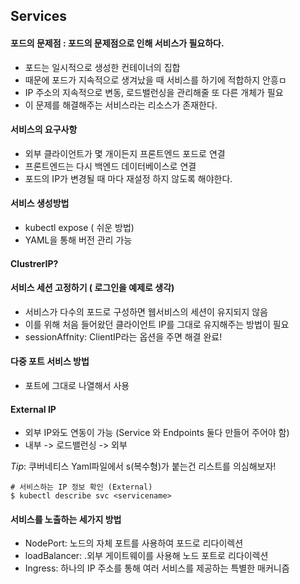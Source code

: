 ## Services

#### 포드의 문제점 : 포드의 문제점으로 인해 서비스가 필요하다.
 - 포드는 일시적으로 생성한 컨테이너의 집합
 - 때문에 포드가 지속적으로 생겨났을 때 서비스를 하기에 적합하지 안흥ㅁ
 - IP 주소의 지속적으로 변동, 로드밸런싱을 관리해줄 또 다른 개체가 필요
 - 이 문제를 해결해주는 서비스라는 리소스가 존재한다.

#### 서비스의 요구사항
- 외부 클라이언트가 몇 개이든지 프론트엔드 포드로 연결
- 프론트엔드는 다시 백엔드 데이터베이스로 연결
- 포드의 IP가 변경될 때 마다 재설정 하지 않도록 해야한다.

#### 서비스 생성방법
- kubectl expose ( 쉬운 방법)
- YAML을 통해 버전 관리 가능

#### ClustrerIP?


#### 서비스 세션 고정하기 ( 로그인을 예제로 생각)
- 서비스가 다수의 포드로 구성하면 웹서비스의 세션이 유지되지 않음
- 이를 위해 처음 들어왔던 클라이언트 IP를 그대로 유지해주는 방법이 필요
- sessionAffnity: ClientIP라는 옵션을 주면 해결 완료!

#### 다중 포트 서비스 방법
- 포트에 그대로 나열해서 사용

#### External IP
- 외부 IP와도 연동이 가능 (Service 와 Endpoints 둘다 만들어 주어야 함)
- 내부 -> 로드밸런싱 -> 외부

*Tip*: 쿠버네티스 Yaml파일에서 s(복수형)가 붙는건 리스트를 의심해보자!

```
# 서비스하는 IP 정보 확인 (External)
$ kubectl describe svc <servicename>
```


#### 서비스를 노출하는 세가지 방법
- NodePort: 노드의 자체 포트를 사용하여 포드로 리다이렉션
- loadBalancer: .외부 게이트웨이를 사용해 노드 포트로 리다이렉션
- Ingress: 하나의 IP 주소를 통해 여러 서비스를 제공하는 특별한 매커니즘

